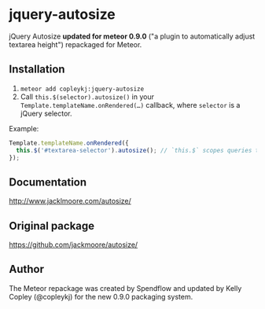 jquery-autosize
======================

jQuery Autosize **updated for meteor 0.9.0** ("a plugin to automatically adjust textarea height") repackaged for Meteor.

## Installation

1. `meteor add copleykj:jquery-autosize`
1. Call `this.$(selector).autosize()` in your `Template.templateName.onRendered(…)` callback, where `selector` is a jQuery selector.

Example:

````javascript
Template.templateName.onRendered({
  this.$('#textarea-selector').autosize(); // `this.$` scopes queries to the current template
});
````

## Documentation

http://www.jacklmoore.com/autosize/

## Original package

https://github.com/jackmoore/autosize/

## Author

The Meteor repackage was created by Spendflow and updated by Kelly Copley (@copleykj) for the new 0.9.0 packaging system.
